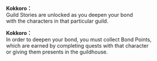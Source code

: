 # 

  
**Kokkoro：**  
Guild Stories are unlocked as you deepen your bond  
with the characters in that particular guild.  
  
**Kokkoro：**  
In order to deepen your bond, you must collect Bond Points,  
which are earned by completing quests with that character  
or giving them presents in the guildhouse.  

